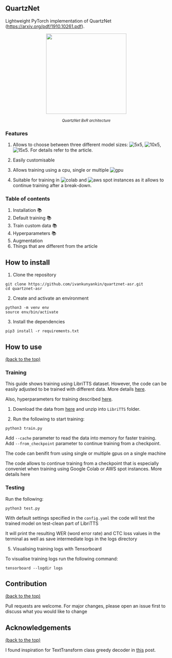 ## QuartzNet

Lightweight PyTorch implementation of QuartzNet (https://arxiv.org/pdf/1910.10261.pdf). <!-- You can choose between three different version of the model: ```5x5, 10x5, 15x5```. For details refer to the article. -->

<p align="center"><img width="250" src="https://developer-blogs.nvidia.com/wp-content/uploads/2019/12/QuartzNet-architecture.png"></a></p>

<div align="center"><i><small>QuartzNet BxR architecture</small></i></div>

### Features

1. Allows to choose between three different model sizes: ![5x5](https://img.shields.io/badge/-5x5-blue), ![10x5](https://img.shields.io/badge/-10x5-blue), ![15x5](https://img.shields.io/badge/-15x5-blue). For details refer to the article.

2. Easily customisable

3. Allows training using a cpu, single or multiple ![gpu](https://img.shields.io/badge/-gpus-green)

4. Suitable for training in ![colab](https://img.shields.io/badge/-Google%20Colab-orange) and ![aws](https://img.shields.io/badge/-AWS-orange) spot instances as it allows to continue training after a break-down.

### Table of contents

1. Installation :books:
2. Default training :books:
3. Train custom data :books:
4. Hyperparameters :books:
5. Augmentation
6. Things that are different from the article 

## How to install

1. Clone the repository
``` 
git clone https://github.com/ivankunyankin/quartznet-asr.git
cd quartznet-asr 
```

2. Create and activate an environment 
``` 
python3 -m venv env 
source env/bin/activate 
```

3. Install the dependencies 
``` 
pip3 install -r requirements.txt 
```

## How to use

[(back to the top)](#quartznet)

### Training

This guide shows training using LibriTTS dataset. However, the code can be easily adjusted to be trained with different data. More details [here](docs/data.md).

Also, hyperparameters for training described [here](docs/hparams.md).

1. Download the data from [here](https://openslr.org/60/) and unzip into ```LibriTTS``` folder.

2. Run the following to start training:

```
python3 train.py
```
Add ```--cache``` parameter to read the data into memory for faster training.  
Add ```--from_checkpoint``` parameter to continue training from a checkpoint.

The code can benifit from using single or multiple gpus on a single machine

The code allows to continue training from a checkpoint that is especially conveniet when training using Google Colab or AWS spot instances. More details here

### Testing

Run the following:
```
python3 test.py
```

With default settings specified in the ```config.yaml``` the code will test the trained model on test-clean part of LibriTTS

It will print the resulting WER (word error rate) and CTC loss values in the terminal as well as save intermediate logs in the logs directory

5. Visualising training logs with Tensorboard

To visualise training logs run the following command:
```
tensorboard --logdir logs
```

## Contribution

[(back to the top)](#quartznet)

Pull requests are welcome. For major changes, please open an issue first to discuss what you would like to change

## Acknowledgements

[(back to the top)](#quartznet)

I found inspiration for TextTransform class greedy decoder in [this](https://www.assemblyai.com/blog/end-to-end-speech-recognition-pytorch) post.
